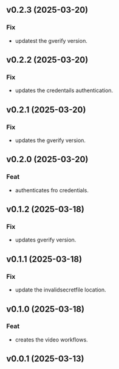 ## v0.2.3 (2025-03-20)

### Fix

- updatest the gverify version.

## v0.2.2 (2025-03-20)

### Fix

- updates the credentails authentication.

## v0.2.1 (2025-03-20)

### Fix

- updates the gverify version.

## v0.2.0 (2025-03-20)

### Feat

- authenticates fro credentials.

## v0.1.2 (2025-03-18)

### Fix

- updates gverify version.

## v0.1.1 (2025-03-18)

### Fix

- update the invalidsecretfile location.

## v0.1.0 (2025-03-18)

### Feat

- creates the video workflows.

## v0.0.1 (2025-03-13)

